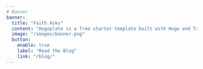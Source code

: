 ```yaml
---
# Banner
banner:
  title: "Faith Asks"
  content: "Hugoplate is a free starter template built with Hugo and TailwindCSS, providing everything you need to jumpstart your Hugo project and save valuable time."
  image: "/images/banner.png"
  button:
    enable: true
    label: "Read the Blog"
    link: "/blog/"
---
```

